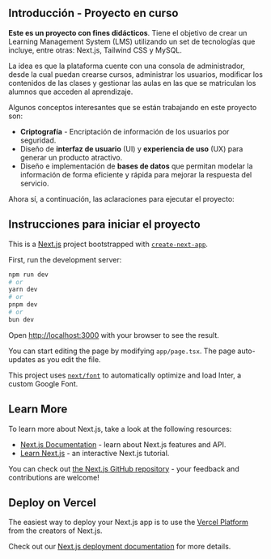 ## Introducción - Proyecto en curso

**Este es un proyecto con fines didácticos**. Tiene el objetivo de crear un Learning Management System (LMS) utilizando un set de tecnologías que incluye, entre otras: Next.js, Tailwind CSS y MySQL.

La idea es que la plataforma cuente con una consola de administrador, desde la cual puedan crearse cursos, administrar los usuarios, modificar los contenidos de las clases y gestionar las aulas en las que se matriculan los alumnos que acceden al aprendizaje.

Algunos conceptos interesantes que se están trabajando en este proyecto son:
* **Criptografía** - Encriptación de información de los usuarios por seguridad.
* Diseño de **interfaz de usuario** (UI) y **experiencia de uso** (UX) para generar un producto atractivo.
* Diseño e implementación de **bases de datos** que permitan modelar la información de forma eficiente y rápida para mejorar la respuesta del servicio.


Ahora sí, a continuación, las aclaraciones para ejecutar el proyecto:


## Instrucciones para iniciar el proyecto

This is a [Next.js](https://nextjs.org/) project bootstrapped with [`create-next-app`](https://github.com/vercel/next.js/tree/canary/packages/create-next-app).

First, run the development server:

```bash
npm run dev
# or
yarn dev
# or
pnpm dev
# or
bun dev
```

Open [http://localhost:3000](http://localhost:3000) with your browser to see the result.

You can start editing the page by modifying `app/page.tsx`. The page auto-updates as you edit the file.

This project uses [`next/font`](https://nextjs.org/docs/basic-features/font-optimization) to automatically optimize and load Inter, a custom Google Font.

## Learn More

To learn more about Next.js, take a look at the following resources:

- [Next.js Documentation](https://nextjs.org/docs) - learn about Next.js features and API.
- [Learn Next.js](https://nextjs.org/learn) - an interactive Next.js tutorial.

You can check out [the Next.js GitHub repository](https://github.com/vercel/next.js/) - your feedback and contributions are welcome!

## Deploy on Vercel

The easiest way to deploy your Next.js app is to use the [Vercel Platform](https://vercel.com/new?utm_medium=default-template&filter=next.js&utm_source=create-next-app&utm_campaign=create-next-app-readme) from the creators of Next.js.

Check out our [Next.js deployment documentation](https://nextjs.org/docs/deployment) for more details.
